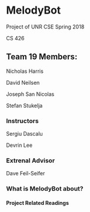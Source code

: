 # MelodyBot

Project of UNR CSE Spring 2018

CS 426

## Team 19 Members:

Nicholas Harris

David Neilsen

Joseph San Nicolas

Stefan Stukelja

### Instructors
Sergiu Dascalu

Devrin Lee

### Extrenal Advisor
Dave Feil-Seifer

### What is MelodyBot about?
<!-- need to add brief description of project-->

#### Project Related Readings
<!-- need to add some readings "used" for project--> 
